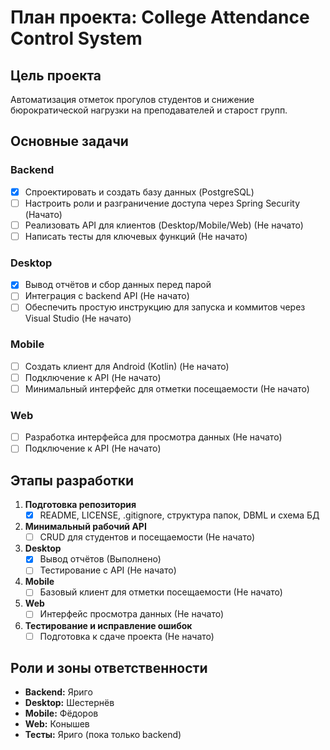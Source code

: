 # План проекта: College Attendance Control System

## Цель проекта
Автоматизация отметок прогулов студентов и снижение бюрократической нагрузки на преподавателей и старост групп.

## Основные задачи

### Backend
- [x] Спроектировать и создать базу данных (PostgreSQL)
- [ ] Настроить роли и разграничение доступа через Spring Security (Начато)
- [ ] Реализовать API для клиентов (Desktop/Mobile/Web) (Не начато)
- [ ] Написать тесты для ключевых функций (Не начато)

### Desktop
- [x] Вывод отчётов и сбор данных перед парой
- [ ] Интеграция с backend API (Не начато)
- [ ] Обеспечить простую инструкцию для запуска и коммитов через Visual Studio (Не начато)

### Mobile
- [ ] Создать клиент для Android (Kotlin) (Не начато)
- [ ] Подключение к API (Не начато)
- [ ] Минимальный интерфейс для отметки посещаемости (Не начато)

### Web
- [ ] Разработка интерфейса для просмотра данных (Не начато)
- [ ] Подключение к API (Не начато)

## Этапы разработки
1. **Подготовка репозитория**
   - [x] README, LICENSE, .gitignore, структура папок, DBML и схема БД
2. **Минимальный рабочий API**
   - [ ] CRUD для студентов и посещаемости (Не начато)
3. **Desktop**
   - [x] Вывод отчётов (Выполнено)
   - [ ] Тестирование с API (Не начато)
4. **Mobile**
   - [ ] Базовый клиент для отметки посещаемости (Не начато)
5. **Web**
   - [ ] Интерфейс просмотра данных (Не начато)
6. **Тестирование и исправление ошибок**
   - [ ] Подготовка к сдаче проекта (Не начато)

## Роли и зоны ответственности
- **Backend:** Яриго
- **Desktop:** Шестернёв
- **Mobile:** Фёдоров
- **Web:** Конышев
- **Тесты:** Яриго (пока только backend)